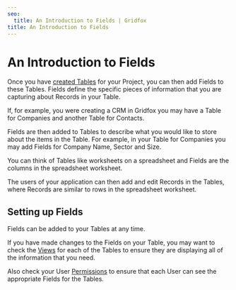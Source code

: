 ```yaml
---
seo:
  title: An Introduction to Fields | Gridfox
title: An Introduction to Fields
---
```

# An Introduction to Fields

Once you have [created Tables](/building-a-project/creating-tables) for your Project, you can then add Fields to these Tables. Fields define the specific pieces of information that you are capturing about Records in your Table.

If, for example, you were creating a CRM in Gridfox you may have a Table for Companies and another Table for Contacts.

Fields are then added to Tables to describe what you would like to store about the items in the Table. For example, in your Table for Companies you may add Fields for Company Name, Sector and Size.

You can think of Tables like worksheets on a spreadsheet and Fields are the columns in the spreadsheet worksheet.

The users of your application can then add and edit Records in the Tables, where Records are similar to rows in the spreadsheet worksheet.

## Setting up Fields

Fields can be added to your Tables at any time.

If you have made changes to the Fields on your Table, you may want to check the [Views](/building-a-project/an-introduction-to-views)[](https://staging--gridfox.netlify.app/building-a-project/an-introduction-to-screens) for each of the Tables to ensure they are displaying all of the information that you need.

Also check your User [Permissions](https://staging--gridfox.netlify.app/building-a-project/an-introduction-to-permissions) to ensure that each User can see the appropriate Fields for the Tables.